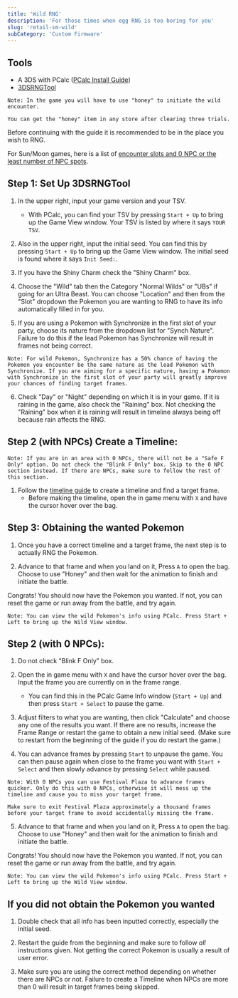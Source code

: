 ```yaml
---
title: 'Wild RNG'
description: 'For those times when egg RNG is too boring for you'
slug: 'retail-sm-wild'
subCategory: 'Custom Firmware'
---
```


## Tools

- A 3DS with PCalc ([PCalc Install Guide](https://www.pokemonrng.com/misc-3ds-installing-pcalc))
- [3DSRNGTool](https://github.com/wwwwwwzx/3DSRNGTool/releases)

```
Note: In the game you will have to use "honey" to initiate the wild encounter.

You can get the "honey" item in any store after clearing three trials.
```

Before continuing with the guide it is recommended to be in the place you wish to RNG.

For Sun/Moon games, here is a list of [encounter slots and 0 NPC or the least number of NPC spots](http://pokerng.forumcommunity.net/?t=59613020).

## Step 1: Set Up 3DSRNGTool

1. In the upper right, input your game version and your TSV.

   - With PCalc, you can find your TSV by pressing `Start + Up` to bring up the Game View window. Your TSV is listed by where it says `YOUR TSV`.

2. Also in the upper right, input the initial seed. You can find this by pressing `Start + Up` to bring up the Game View window. The initial seed is found where it says `Init Seed:`.

3. If you have the Shiny Charm check the "Shiny Charm" box.

4. Choose the "Wild" tab then the Category "Normal Wilds" or "UBs" if going for an Ultra Beast. You can choose "Location" and then from the "Slot" dropdown the Pokemon you are wanting to RNG to have its info automatically filled in for you.

5. If you are using a Pokemon with Synchronize in the first slot of your party, choose its nature from the dropdown list for "Synch Nature". Failure to do this if the lead Pokemon has Synchronize will result in frames not being correct.

```
Note: For wild Pokemon, Synchronize has a 50% chance of having the Pokemon you encounter be the same nature as the lead Pokemon with Synchronize. If you are aiming for a specific nature, having a Pokemon with Synchronize in the first slot of your party will greatly improve your chances of finding target frames.
```

6. Check "Day" or "Night" depending on which it is in your game. If it is raining in the game, also check the "Raining" box. Not checking the "Raining" box when it is raining will result in timeline always being off because rain affects the RNG.

## Step 2 (with NPCs) Create a Timeline:

```
Note: If you are in an area with 0 NPCs, there will not be a "Safe F Only" option. Do not check the "Blink F Only" box. Skip to the 0 NPC section instead. If there are NPCs, make sure to follow the rest of this section.
```

1. Follow the [timeline guide](https://www.pokemonrng.com/retail-usum-timeline) to create a timeline and find a target frame.
   - Before making the timeline, open the in game menu with `X` and have the cursor hover over the bag.

## Step 3: Obtaining the wanted Pokemon

1. Once you have a correct timeline and a target frame, the next step is to actually RNG the Pokemon.

2. Advance to that frame and when you land on it, Press `A` to open the bag. Choose to use "Honey" and then wait for the animation to finish and initiate the battle.

Congrats! You should now have the Pokemon you wanted. If not, you can reset the game or run away from the battle, and try again.

```
Note: You can view the wild Pokemon's info using PCalc. Press Start + Left to bring up the Wild View window.
```

## Step 2 (with 0 NPCs):

1. Do not check "Blink F Only" box.

2. Open the in game menu with `X` and have the cursor hover over the bag. Input the frame you are currently on in the frame range.

   - You can find this in the PCalc Game Info window (`Start + Up`) and then press `Start + Select` to pause the game.

3. Adjust filters to what you are wanting, then click "Calculate" and choose any one of the results you want. If there are no results, increase the Frame Range or restart the game to obtain a new initial seed. (Make sure to restart from the beginning of the guide if you do restart the game.)

4. You can advance frames by pressing `Start` to unpause the game. You can then pause again when close to the frame you want with `Start + Select` and then slowly advance by pressing `Select` while paused.

```
Note: With 0 NPCs you can use Festival Plaza to advance frames quicker. Only do this with 0 NPCs, otherwise it will mess up the timeline and cause you to miss your target frame.

Make sure to exit Festival Plaza approximately a thousand frames before your target frame to avoid accidentally missing the frame.
```

5. Advance to that frame and when you land on it, Press `A` to open the bag. Choose to use "Honey" and then wait for the animation to finish and initiate the battle.

Congrats! You should now have the Pokemon you wanted. If not, you can reset the game or run away from the battle, and try again.

```
Note: You can view the wild Pokemon's info using PCalc. Press Start + Left to bring up the Wild View window.
```

## If you did not obtain the Pokemon you wanted

1. Double check that all info has been inputted correctly, especially the initial seed.

2. Restart the guide from the beginning and make sure to follow _all_ instructions given. Not getting the correct Pokemon is usually a result of user error.

3. Make sure you are using the correct method depending on whether there are NPCs or not. Failure to create a Timeline when NPCs are more than 0 will result in target frames being skipped.
